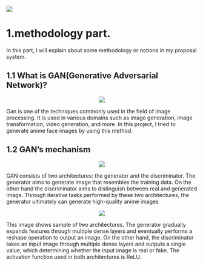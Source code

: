 
<p align= center">
  <img src="https://github.com/makoto0825/Image-Generation-by-DCGAN/assets/120376737/43472a41-c4c7-4a35-b60c-10b832966228" />
</p>

# 1.methodology part. 
In this part, I will explain about some methodology or notions in my proposal system.
## 1.1 What is GAN(Generative Adversarial Network)?
<p align="center">
  <img src="https://github.com/makoto0825/Image-Generation-by-DCGAN/assets/120376737/26b0a439-68e8-498d-949d-2c5f8cc5a21a" />
</p>
<p>
Gan is one of the techniques commonly used in the field of image processing. It is used in various domains such as image generation, image transformation, video generation, and more. In this project, I tried to generate anime face images by using this method.

## 1.2 GAN’s mechanism
<p align="center">
  <img src="https://github.com/makoto0825/Image-Generation-by-DCGAN/assets/120376737/872fc9ac-0ca7-4d56-bd2e-226e25af58db" />
</p>
GAN consists of two architectures: the generator and the discriminator. The generator aims to generate image that resembles the training data. On the other hand the discriminator aims to distinguish between real and generated image. Through iterative tasks performed by these two architectures, the generator ultimately can generate high-quality anime images

<p align="center">
  <img src="https://github.com/makoto0825/Image-Generation-by-DCGAN/assets/120376737/db9e9652-060c-4678-b4d1-122b6c917664" />
</p>
This image shows sample of two architectures. The generator gradually expands features through multiple dense layers and eventually performs a reshape operation to output an image. On the other hand, the discriminator takes an input image through multiple dense layers and outputs a single value, which determining whether the input image is real or fake. The activation function used in both architectures is ReLU.
